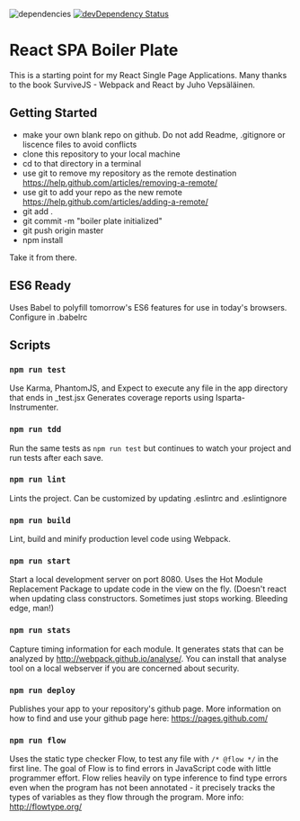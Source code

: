 ![dependencies](https://david-dm.org/mrbinky3000/mrb3k-react-webpack-boilerplate.svg "Dependencies") [![devDependency Status](https://david-dm.org/alanshaw/david/dev-status.svg)](https://david-dm.org/alanshaw/david#info=devDependencies)

# React SPA Boiler Plate
This is a starting point for my React Single Page Applications.  Many thanks to the book SurviveJS - Webpack and React by Juho Vepsäläinen.

## Getting Started
- make your own blank repo on github.  Do not add Readme, .gitignore or liscence files to avoid conflicts
- clone this repository to your local machine
- cd to that directory in a terminal
- use git to remove my repository as the remote destination https://help.github.com/articles/removing-a-remote/
- use git to add your repo as the new remote https://help.github.com/articles/adding-a-remote/
- git add .
- git commit -m "boiler plate initialized"
- git push origin master
- npm install

Take it from there.

## ES6 Ready
Uses Babel to polyfill tomorrow's ES6 features for use in today's browsers.  Configure in .babelrc


## Scripts

### `npm run test`
Use Karma, PhantomJS, and Expect to execute any file in the app directory that ends in _test.jsx  Generates coverage reports using Isparta-Instrumenter.

### `npm run tdd`
Run the same tests as `npm run test` but continues to watch your project and run tests after each save.

### `npm run lint`
Lints the project.  Can be customized by updating .eslintrc and .eslintignore

### `npm run build`
Lint, build and minify production level code using Webpack.

### `npm run start`
Start a local development server on port 8080.  Uses the Hot Module Replacement Package to update code in the view on the fly.  (Doesn't react when updating class constructors.  Sometimes just stops working.  Bleeding edge, man!)

### `npm run stats`
Capture timing information for each module. It generates stats that can be analyzed by http://webpack.github.io/analyse/.  You can install that analyse tool on a local webserver if you are concerned about security.

### `npm run deploy`
Publishes your app to your repository's github page.  More information on how to find and use your github page here: https://pages.github.com/

### `npm run flow`
Uses the static type checker Flow, to test any file with `/* @flow */` in the first line.  The goal of Flow is to find errors in JavaScript code with little programmer effort. Flow relies heavily on type inference to find type errors even when the program has not been annotated - it precisely tracks the types of variables as they flow through the program.  More info: http://flowtype.org/


